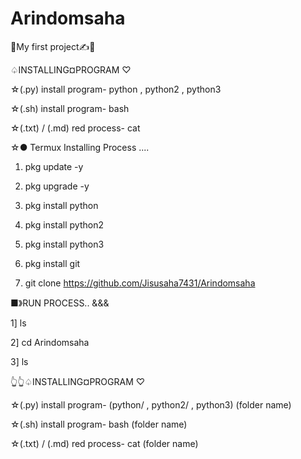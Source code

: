 # Arindomsaha
🙂My first project✍️🙏 


♤INSTALLING¤PROGRAM ♡



☆(.py) install program-
python  , python2  , python3 





☆(.sh) install program-
bash





☆(.txt)  / (.md) red process-
cat




☆● Termux Installing Process ....




1) pkg update -y


2) pkg upgrade -y


3) pkg install python 


4) pkg install python2


5) pkg install python3


6) pkg install git 


7) git clone https://github.com/Jisusaha7431/Arindomsaha




 ■》RUN PROCESS.. &&&
 
 
 1] ls

 
 
 2] cd Arindomsaha
 
 
 3] ls
 
 
 👆👆♤INSTALLING¤PROGRAM ♡
 
 
 
 ☆(.py) install program-
(python/  , python2/  , python3)      (folder name)





☆(.sh) install program-
bash     (folder name)





☆(.txt)  / (.md) red process-
cat      (folder name)







